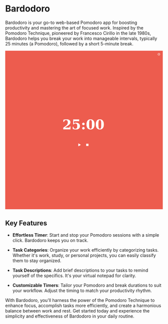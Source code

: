 # Bardodoro

Bardodoro is your go-to web-based Pomodoro app for boosting productivity and mastering the art of focused work. Inspired by the Pomodoro Technique, pioneered by Francesco Cirillo in the late 1980s, Bardodoro helps you break your work into manageable intervals, typically 25 minutes (a Pomodoro), followed by a short 5-minute break.

![alt text](https://github.com/ajcastanedag/PomodoroApp/blob/main/Capture.png?raw=true)

## Key Features

- **Effortless Timer**: Start and stop your Pomodoro sessions with a simple click. Bardodoro keeps you on track.

- **Task Categories**: Organize your work efficiently by categorizing tasks. Whether it's work, study, or personal projects, you can easily classify them to stay organized.

- **Task Descriptions**: Add brief descriptions to your tasks to remind yourself of the specifics. It's your virtual notepad for clarity.

- **Customizable Timers**: Tailor your Pomodoro and break durations to suit your workflow. Adjust the timing to match your productivity rhythm.

With Bardodoro, you'll harness the power of the Pomodoro Technique to enhance focus, accomplish tasks more efficiently, and create a harmonious balance between work and rest. Get started today and experience the simplicity and effectiveness of Bardodoro in your daily routine.
